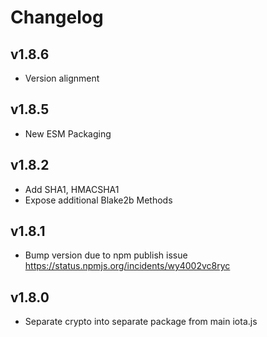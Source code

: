 # Changelog

## v1.8.6

* Version alignment

## v1.8.5

* New ESM Packaging

## v1.8.2

* Add SHA1, HMACSHA1
* Expose additional Blake2b Methods

## v1.8.1

* Bump version due to npm publish issue <https://status.npmjs.org/incidents/wy4002vc8ryc>

## v1.8.0

* Separate crypto into separate package from main iota.js
